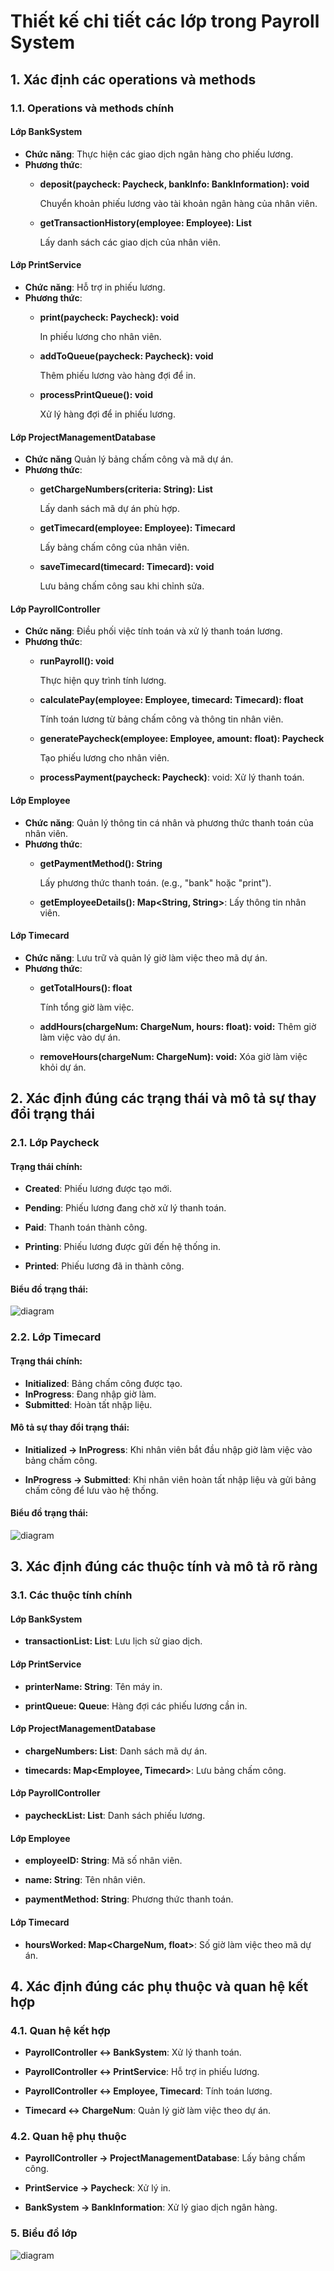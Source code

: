 # Thiết kế chi tiết các lớp trong Payroll System
## 1. Xác định các operations và methods
### 1.1. Operations và methods chính
#### Lớp BankSystem
+ **Chức năng**: Thực hiện các giao dịch ngân hàng cho phiếu lương.
+ **Phương thức**:
     +  **deposit(paycheck: Paycheck, bankInfo: BankInformation): void**

          Chuyển khoản phiếu lương vào tài khoản ngân hàng của nhân viên.

     + **getTransactionHistory(employee: Employee): List<BankTransaction>**

          Lấy danh sách các giao dịch của nhân viên.

#### Lớp PrintService
+ **Chức năng**: Hỗ trợ in phiếu lương.
+ **Phương thức**:
     +  **print(paycheck: Paycheck): void**
   
          In phiếu lương cho nhân viên.
        
     +  **addToQueue(paycheck: Paycheck): void**
       
          Thêm phiếu lương vào hàng đợi để in.
        
     +  **processPrintQueue(): void**
       
          Xử lý hàng đợi để in phiếu lương.

#### Lớp ProjectManagementDatabase
+ **Chức năng** Quản lý bảng chấm công và mã dự án.
+ **Phương thức**:
    +  **getChargeNumbers(criteria: String): List<ChargeNum>**
      
         Lấy danh sách mã dự án phù hợp.
       
    +  **getTimecard(employee: Employee): Timecard**
      
         Lấy bảng chấm công của nhân viên.
       
    +  **saveTimecard(timecard: Timecard): void**
      
         Lưu bảng chấm công sau khi chỉnh sửa.

#### Lớp PayrollController
+ **Chức năng**: Điều phối việc tính toán và xử lý thanh toán lương.
+ **Phương thức**:
    +  **runPayroll(): void**
      
         Thực hiện quy trình tính lương.
       
    +  **calculatePay(employee: Employee, timecard: Timecard): float**
      
         Tính toán lương từ bảng chấm công và thông tin nhân viên.
       
    +  **generatePaycheck(employee: Employee, amount: float): Paycheck**
      
         Tạo phiếu lương cho nhân viên.
       
    +  **processPayment(paycheck: Paycheck)**: void: Xử lý thanh toán.

#### Lớp Employee
+ **Chức năng**: Quản lý thông tin cá nhân và phương thức thanh toán của nhân viên.
+ **Phương thức**:
    +  **getPaymentMethod(): String**
      
         Lấy phương thức thanh toán. (e.g., "bank" hoặc "print").
       
    +  **getEmployeeDetails(): Map<String, String>**: Lấy thông tin nhân viên.

#### Lớp Timecard
+ **Chức năng**: Lưu trữ và quản lý giờ làm việc theo mã dự án.
+ **Phương thức**:
    +  **getTotalHours(): float**
      
         Tính tổng giờ làm việc.
       
    +  **addHours(chargeNum: ChargeNum, hours: float): void:** Thêm giờ làm việc vào dự án.
      
    +  **removeHours(chargeNum: ChargeNum): void:** Xóa giờ làm việc khỏi dự án.

## 2. Xác định đúng các trạng thái và mô tả sự thay đổi trạng thái
### 2.1. Lớp Paycheck
#### Trạng thái chính:

+ **Created**: Phiếu lương được tạo mới.

+ **Pending**: Phiếu lương đang chờ xử lý thanh toán.

+ **Paid**: Thanh toán thành công.

+ **Printing**: Phiếu lương được gửi đến hệ thống in.

+ **Printed**: Phiếu lương đã in thành công.

#### Biểu đồ trạng thái:
![diagram](https://www.planttext.com/api/plantuml/png/UhzxlqDnIM9HIMbk3bUqLgo2hgwTWdDHQc99Qeg2bO9tniFTypCLIXxkMfYlK92H-N3N_bA5d6CRZYtCI-VYWga3wGb8pKl9p4i7wd7EAArykBivJw7YuUwr2Zc7zogKP2JcPIYKv1zUcCS5KmVMavW9iYG48GrKUdW1a9DyU0lG0XIrHPbv9H0Bd1xkMb-YS6JYmrtBInKoyxYuu79mXM37U-G3pOAP25G7am6f0daLw3sWVqf0AdObSt4v06q3XG80003__mC0)

### 2.2. Lớp Timecard
#### Trạng thái chính:

+ **Initialized**: Bảng chấm công được tạo.
+ **InProgress**: Đang nhập giờ làm.
+ **Submitted**: Hoàn tất nhập liệu.

#### Mô tả sự thay đổi trạng thái:

+ **Initialized → InProgress**: Khi nhân viên bắt đầu nhập giờ làm việc vào bảng chấm công.

+ **InProgress → Submitted**: Khi nhân viên hoàn tất nhập liệu và gửi bảng chấm công để lưu vào hệ thống.

#### Biểu đồ trạng thái:
![diagram](https://www.planttext.com/api/plantuml/png/UhzxlqDnIM9HIMbk3bUqLgo2hgwTWcTUPabcOavcLMgAWfL2oCDT2_CLaXxkMfoNhf2SyN3Nqbo5vCDRyjAvk90LGZG65EMd5wKM5mFr-G6LhYrGICzyk7kkGixX1RaAPK1cUp8NaYgGfk3IfDpCaXAmNUuFTw_DL3WoyU7kPeMSOnjAkRWGiY2r81TQANZa7rwGfr02T4a9bqDgNWh8xG00003__mC0)

## 3. Xác định đúng các thuộc tính và mô tả rõ ràng
### 3.1. Các thuộc tính chính
#### Lớp BankSystem
+ **transactionList: List<BankTransaction>**: Lưu lịch sử giao dịch.

#### Lớp PrintService
+ **printerName: String**: Tên máy in.

+ **printQueue: Queue<Paycheck>**: Hàng đợi các phiếu lương cần in.

#### Lớp ProjectManagementDatabase
+ **chargeNumbers: List<ChargeNum>**: Danh sách mã dự án.

+ **timecards: Map<Employee, Timecard>**: Lưu bảng chấm công.

#### Lớp PayrollController
+ **paycheckList: List<Paycheck>**: Danh sách phiếu lương.

#### Lớp Employee
+ **employeeID: String**: Mã số nhân viên.

+ **name: String**: Tên nhân viên.

+ **paymentMethod: String**: Phương thức thanh toán.

#### Lớp Timecard
+ **hoursWorked: Map<ChargeNum, float>**: Số giờ làm việc theo mã dự án.

## 4. Xác định đúng các phụ thuộc và quan hệ kết hợp
### 4.1. Quan hệ kết hợp
+ **PayrollController ↔ BankSystem**: Xử lý thanh toán.

+ **PayrollController ↔ PrintService**: Hỗ trợ in phiếu lương.

+ **PayrollController ↔ Employee, Timecard**: Tính toán lương.

+ **Timecard ↔ ChargeNum**: Quản lý giờ làm việc theo dự án.
### 4.2. Quan hệ phụ thuộc
+ **PayrollController → ProjectManagementDatabase**: Lấy bảng chấm công.

+ **PrintService → Paycheck**: Xử lý in.

+ **BankSystem → BankInformation**: Xử lý giao dịch ngân hàng.

### 5. Biểu đồ lớp
![diagram](https://www.planttext.com/api/plantuml/png/Z5PBRjim4Dth5Dp51kmB286HrYcG04tW9W6wdb1ZYur42YJbGYXwiYvwf5wX9CMVPRbf5h7C-Rx7DoF_-VNxHccGkc-RehWYsmQK8hUuPvnf9hWgg3lv2FpjUL0QM_AZ8EPlJRG4he1QhyzCwPBO_zVMyILPDiwPa0exePXUT33G6kbRINR-QKLUJSWztulILR5FiWKRl2p9KR3AfpYWpXBVcM923WjikqOCY2Nvv9-MbphvMNWmEycuVaPvP1GZdCuUedo4rkHwrkRR8RTywR4t1lTn7NeFw9p73BPJ051LBy8bUDUrauAYKhjOUH7i6GZn3Qb-00u7R97hMz3m2YeXeZN80pxsxIjAvKdPXhDDk4NM8WLP6OS7wAu3YIlouWsRHFysJxYWaXc-60IsblCbnelpoUQlArYzlu8Zne3GN_8wPm86APfcAxYsdoZJdNfoCtrEhqxstCSlJg-0GaFx1ZGQyqpRApBRsRuHe2DkZd9Cu4hEPe5Mz5pxm6NImqG8CDWh_eTk8XiXTIGXLBs_dUYQpqXzhFE0kXRLn5QBNZR3am6KmrpFyE0D5-SwwS9Ec-KzA-JETtaVSmvtiPd56Uj9RUVQCjRGZBLE6uiiXh38eaMllWhvXjKuAL7cgx5yhdQXeR4TgcbpPWMCvt4sIv8bSaMI5Z8rIcp54I_7pWs5qyUP39BulE54WGb4yB8GJYASzOCBIl1YtSdMFHl5YSB_IoLnWFBvY1KZ1sdnJJPJji6y9PFKIUTP-PWDABLOnxMNXrsH9soShwfPfuhpFRHUR_8tPqbwXPVyJbvAxtXUslobVSyYhnGnzCq7n_LGXjrYwiH3wn6bNv8QL16_MblYEdKuocoIsn0gA3FZMP7lJDV5L1OEHuZDMvbpdDwChrtS6AZsTyjV0000__y30000)

